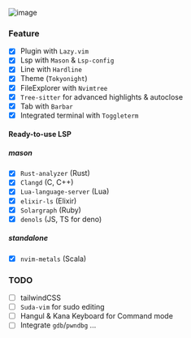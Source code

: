 ![image](https://github.com/user-attachments/assets/83a59ca0-6630-4293-a624-c6d933ed1b23)


### Feature
- [X] Plugin with `Lazy.vim`
- [X] Lsp with `Mason` & `Lsp-config`
- [X] Line with `Hardline`
- [X] Theme (`Tokyonight`)
- [X] FileExplorer with `Nvimtree`
- [X] `Tree-sitter` for advanced highlights & autoclose
- [X] Tab with `Barbar`
- [X] Integrated terminal with `Toggleterm`  
#### Ready-to-use LSP
##### mason
- [X] `Rust-analyzer` (Rust)
- [X] `Clangd` (C, C++)
- [X] `Lua-language-server` (Lua)
- [X] `elixir-ls` (Elixir)
- [X] `Solargraph` (Ruby)
- [X] `denols` (JS, TS for deno)
##### standalone
- [X] `nvim-metals` (Scala)

### TODO
- [ ] tailwindCSS
- [ ] `Suda-vim` for sudo editing
- [ ] Hangul & Kana Keyboard for Command mode
- [ ] Integrate `gdb`/`pwndbg` ...
